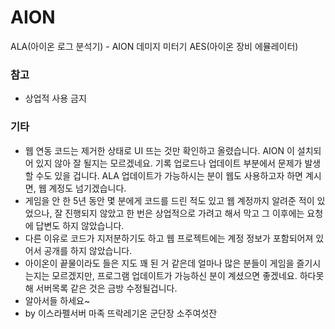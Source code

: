 # AION
ALA(아이온 로그 분석기) - AION 데미지 미터기
AES(아이온 장비 에뮬레이터)

### 참고
- 상업적 사용 금지

### 기타
- 웹 연동 코드는 제거한 상태로 UI 뜨는 것만 확인하고 올렸습니다. AION 이 설치되어 있지 않아 잘 될지는 모르겠네요.
기록 업로드나 업데이트 부분에서 문제가 발생할 수도 있을 겁니다. ALA 업데이트가 가능하시는 분이 웹도 사용하고자 하면 계시면, 웹 계정도 넘기겠습니다.
- 게임을 안 한 5년 동안 몇 분에게 코드를 드린 적도 있고 웹 계정까지 알려준 적이 있었으나, 잘 진행되지 않았고 한 번은 상업적으로 가려고 해서 막고 그 이후에는 요청에 답변도 하지 않았습니다.
- 다른 이유로 코드가 지저분하기도 하고 웹 프로젝트에는 계정 정보가 포함되어져 있어서 공개를 하지 않았습니다.
- 아이온이 끝물이라도 들은 지도 꽤 된 거 같은데 얼마나 많은 분들이 게임을 즐기시는지는 모르겠지만, 프로그램 업데이트가 가능하신 분이 계셨으면 좋겠네요. 하다못해 서버목록 같은 것은 금방 수정될겁니다.
- 알아서들 하세요~ 
- by 이스라펠서버 마족 뜨락레기온 군단장 소주여섯잔
